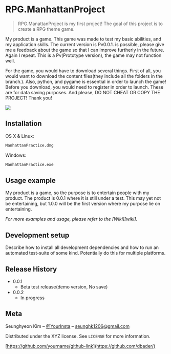 # RPG.ManhattanProject
> RPG.ManattanProject is my first project! The goal of this project is to create a RPG theme game.


My product is a game. This game was made to test my basic abilities, and my application skills. The current version is Pv0.0.1. is possible, please give me a feedback about the game so that I can improve furtherly in the future. Again I repeat. This is a Pv(Prototype version), the game may not function well.

For the game, you would have to download several things. First of all, you would want to download the content files(they include all the folders in the branch.). Also, python, and pygame is essential in order to launch the game! Before you download, you would need to register in order to launch. These are for data saving purposes. And please, DO NOT CHEAT OR COPY THE PROJECT! Thank you!

![](header.png)

## Installation

OS X & Linux:

```sh
ManhattanPractice.dmg
```

Windows:

```sh
ManhattanPractice.exe
```

## Usage example

My product is a game, so the purpose is to entertain people with my product. The product is 0.0.1 where it is still under a test. This may yet not be entertaining, but 1.0.0 will be the first version where my purpose lie on entertaining.

_For more examples and usage, please refer to the [Wiki][wiki]._

## Development setup

Describe how to install all development dependencies and how to run an automated test-suite of some kind. Potentially do this for multiple platforms.



## Release History

* 0.0.1
    * Beta test release(demo version, No save)
* 0.0.2
    * In progress

## Meta

Seunghyeon Kim – [@YourInsta](blue_seunghk_1206) – seunghk1206@gmail.com

Distributed under the XYZ license. See ``LICENSE`` for more information.

[https://github.com/yourname/github-link](https://github.com/dbader/)